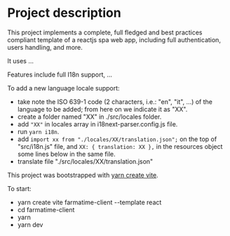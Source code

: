 # Project description

This project implements a complete, full fledged and best practices compliant template of a reactjs spa web app, including full authentication, users handling, and more.

It uses ...

Features include full I18n support, ... 

To add a new language locale support:

 - take note the ISO 639-1 code (2 characters, i.e.: "en", "it", ...) of the language to be added; from here on we indicate it as "XX".
 - create a folder named "XX" in ./src/locales folder.
 - add `"XX"` in locales array in i18next-parser.config.js file.
 - run `yarn i18n`.
 - add `import xx from "./locales/XX/translation.json";` on the top of "src/i18n.js" file, and
       `XX: { translation: XX },` in the resources object some lines below in the same file.
 - translate file "./src/locales/XX/translation.json"

This project was bootstrapped with [yarn create vite](https://vitejs.dev/guide/).

To start:
 - yarn create vite farmatime-client --template react
 - cd farmatime-client
 - yarn
 - yarn dev
